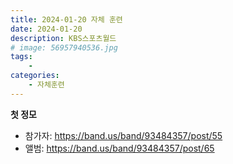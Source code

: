 ```yaml
---
title: 2024-01-20 자체 훈련
date: 2024-01-20
description: KBS스포츠월드
# image: 56957940536.jpg
tags:
    - 
categories:
    - 자체훈련
---
```


**첫 정모**

- 참가자: https://band.us/band/93484357/post/55
- 앨범: https://band.us/band/93484357/post/65